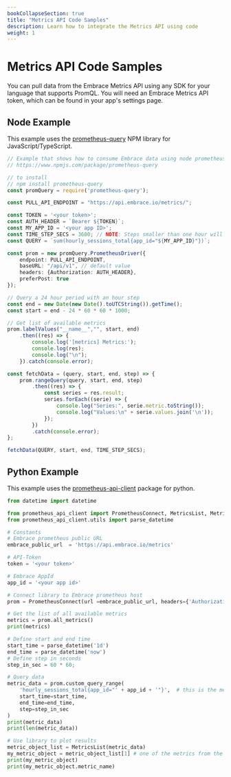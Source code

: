 ```yaml
---
bookCollapseSection: true
title: "Metrics API Code Samples"
description: Learn how to integrate the Metrics API using code
weight: 1
---
```


# Metrics API Code Samples

You can pull data from the Embrace Metrics API using any SDK for your language that supports PromQL. You will need an Embrace Metrics API token, which can be found in your app's settings page.

## Node Example

This example uses the [prometheus-query](https://www.npmjs.com/package/prometheus-query) NPM library for JavaScript/TypeScript.

```typescript
// Example that shows how to consume Embrace data using node prometheus-query library
// https://www.npmjs.com/package/prometheus-query

// to install
// npm install prometheus-query
const promQuery = require('prometheus-query');

const PULL_API_ENDPOINT = "https://api.embrace.io/metrics/";

const TOKEN = '<your token>';
const AUTH_HEADER = `Bearer ${TOKEN}`;
const MY_APP_ID = '<your app ID>';
const TIME_STEP_SECS = 3600; // NOTE: Steps smaller than one hour will be rounded up to an hour
const QUERY = `sum(hourly_sessions_total{app_id="${MY_APP_ID}"})`;

const prom = new promQuery.PrometheusDriver({
    endpoint: PULL_API_ENDPOINT,
    baseURL: "/api/v1", // default value
    headers: {Authorization: AUTH_HEADER},
    preferPost: true
});

// Query a 24 hour period with an hour step
const end = new Date(new Date().toUTCString()).getTime();
const start = end - 24 * 60 * 60 * 1000;

// Get list of available metrics
prom.labelValues("__name__","", start, end)
    .then((res) => {
        console.log('[metrics] Metrics:');
        console.log(res);
        console.log("\n");
    }).catch(console.error);

const fetchData = (query, start, end, step) => {
    prom.rangeQuery(query, start, end, step)
        .then((res) => {
            const series = res.result;
            series.forEach((serie) => {
                console.log("Series:", serie.metric.toString());
                console.log("Values:\n" + serie.values.join('\n'));
            });
        })
        .catch(console.error);
};

fetchData(QUERY, start, end, TIME_STEP_SECS);
```

## Python Example

This example uses the [prometheus-api-client](https://pypi.org/project/prometheus-api-client/) package for python.

``` python
from datetime import datetime

from prometheus_api_client import PrometheusConnect, MetricsList, Metric, MetricSnapshotDataFrame, MetricRangeDataFrame
from prometheus_api_client.utils import parse_datetime

# Constants
# Embrace prometheus public URL
embrace_public_url  = 'https://api.embrace.io/metrics'

# API-Token
token = '<your token>'

# Embrace AppId
app_id = '<your app id>'

# Connect library to Embrace prometheus host
prom = PrometheusConnect(url =embrace_public_url, headers={'Authorization': 'Bearer ' + token})

# Get the list of all available metrics
metrics = prom.all_metrics()
print(metrics)

# Define start and end time
start_time = parse_datetime('1d')
end_time = parse_datetime('now')
# Define step in seconds
step_in_sec = 60 * 60;

# Query data
metric_data = prom.custom_query_range(
    'hourly_sessions_total{app_id="' + app_id + '"}',  # this is the metric name and label config
    start_time=start_time,
    end_time=end_time,
    step=step_in_sec
)
print(metric_data)
print(len(metric_data))

# Use library to plot results
metric_object_list = MetricsList(metric_data)
my_metric_object = metric_object_list[1] # one of the metrics from the list
print(my_metric_object)
print(my_metric_object.metric_name)
```

